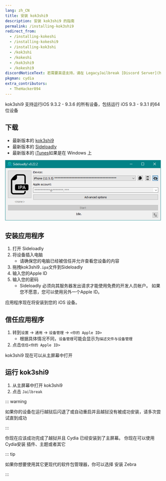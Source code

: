 ```yaml
---
lang: zh_CN
title: 安装 kok3shi9
description: 安装 kok3shi9 的指南
permalink: /installing-kok3shi9
redirect_from:
  - /installing-kokeshi
  - /installing-kokeshi9
  - /installing-kok3shi
  - /kok3shi
  - /kokeshi
  - /kok3shi9
  - /kokeshi9
discordNoticeText: 若需要英语支持，请在 LegacyJailbreak [Discord Server](http://discord.legacyjailbreak.com) 上寻求帮助。
pkgman: cydia
extra_contributors:
  - TheHacker894
---
```


kok3shi9 支持运行iOS 9.3.2 - 9.3.6 的所有设备，包括运行 iOS 9.3 - 9.3.1 的64位设备

## 下载

- 最新版本的 [kok3shi9](https://kok3shidoll.web.app/kok3shi9.html)
- 最新版本的 [Sideloadly](https://sideloadly.io/)
- 最新版本的 [iTunes](https://www.apple.com/itunes/download/win32)如果是在 Windows 上

![Sideloadly 的截图 (Windows)](/assets/images/sideloadly_win.png)

## 安装应用程序

1. 打开 Sideloadly
1. 将设备插入电脑
    - 请确保您的电脑已经被信任并允许查看您设备的内容
1. 拖拽kok3shi9`.ipa`文件到Sideloadly
1. 输入您的Apple ID
1. 输入您的密码
    - Sideloadly 必须向其服务器发出请求才能使用免费的开发人员帐户。 如果您不愿意，您可以使用另外一个Apple ID。

应用程序现在将安装到您的 iOS 设备。

## 信任应用程序

1. 转到`设置` -> `通用` -> `设备管理` -> `<你的 Apple ID>`
    - 根据具体情况不同，`设备管理`可能会显示为`描述文件与设备管理`
1. 点击`信任<你的 Apple ID>`

kok3shi9 现在可以从主屏幕中打开

## 运行 kok3shi9

1. 从主屏幕中打开 kok3shi9
1. 点击 `Jailbreak`

::: warning


如果你的设备在运行越狱后闪退了或自动重启并且越狱没有被成功安装，请多次尝试直到成功

:::


你现在应该成功完成了越狱并且 Cydia 已经安装到了主屏幕。 你现在可以使用Cydia安装 <router-link to="/faq/#what-are-tweaks">插件、</router-link>主题或者其它

::: tip


如果你想要使用其它更现代的软件包管理器，你可以选择 <router-link to="/installing-zebra">安装 Zebra</router-link>

:::
